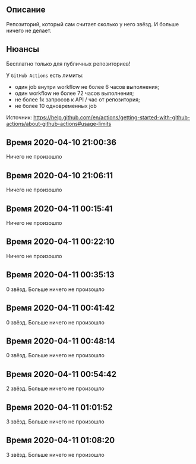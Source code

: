 Описание
---------

Репозиторий, который сам считает сколько у него звёзд. И больше ничего не делает.

Нюансы
------

Бесплатно только для публичных репозиториев!

У `GitHub Actions` есть лимиты:

* один job внутри workflow не более 6 часов выполнения;
* один workflow не более 72 часов выполнения;
* не более 1к запросов к API / час от репозитория;
* не более 10 одновременных job

Источник: https://help.github.com/en/actions/getting-started-with-github-actions/about-github-actions#usage-limits

Время 2020-04-10 21:00:36
-----

Ничего не произошло

Время 2020-04-10 21:06:11
-----

Ничего не произошло

Время 2020-04-11 00:15:41
-----

Ничего не произошло

Время 2020-04-11 00:22:10
-----

Ничего не произошло

Время 2020-04-11 00:35:13
-----

0 звёзд. Больше ничего не произошло

Время 2020-04-11 00:41:42
-----

0 звёзд. Больше ничего не произошло

Время 2020-04-11 00:48:14
-----

0 звёзд. Больше ничего не произошло

Время 2020-04-11 00:54:42
-----

2 звёзд. Больше ничего не произошло

Время 2020-04-11 01:01:52
-----

3 звёзд. Больше ничего не произошло

Время 2020-04-11 01:08:20
-----

3 звёзд. Больше ничего не произошло
